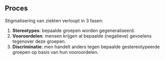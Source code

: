 ## Proces
Stigmatisering van ziekten verloopt in 3 fasen:
1. **Stereotypes**: bepaalde groepen worden gegeneraliseerd.
2. **Vooroordelen**: mensen krijgen al bepaalde (negatieve) gevoelens tegenover deze groepen.
3. **Discriminatie**: men handelt anders tegen bepaalde gestereotypeerde groepen op basis van hun vooroordelen.